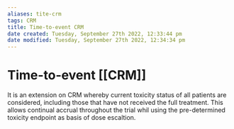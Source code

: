 ```yaml
---
aliases: tite-crm
tags: CRM 
title: Time-to-event CRM
date created: Tuesday, September 27th 2022, 12:33:44 pm
date modified: Tuesday, September 27th 2022, 12:34:34 pm
---
```

# Time-to-event [[CRM]]
It is an extension on CRM whereby current toxicity status of all patients are considered, including those that have not received the full treatment. This allows continual accrual throughout the trial whil using the pre-determined toxicity endpoint as basis of dose escaltion.

